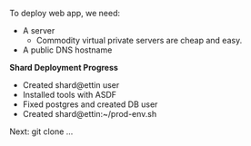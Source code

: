 To deploy web app, we need:

- A server
  - Commodity virtual private servers are cheap and easy.
- A public DNS hostname

**Shard Deployment Progress**

- Created shard@ettin user
- Installed tools with ASDF
- Fixed postgres and created DB user
- Created shard@ettin:~/prod-env.sh 

Next: git clone ...
